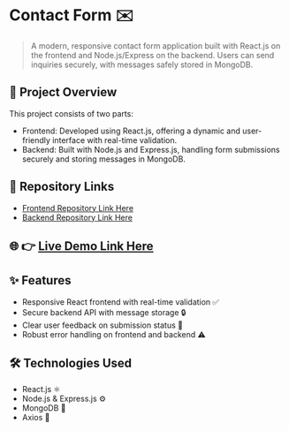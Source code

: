# Contact Form ✉️
> A modern, responsive contact form application built with React.js on the frontend and Node.js/Express on the backend. Users can send inquiries securely, with messages safely stored in MongoDB.


## 🚀 Project Overview
This project consists of two parts:
  - Frontend: Developed using React.js, offering a dynamic and user-friendly interface with real-time validation.
  - Backend: Built with Node.js and Express.js, handling form submissions securely and storing messages in MongoDB.


## 🔗 Repository Links
- [Frontend Repository Link Here](https://github.com/Rima0000/Contact-Form-Frontend)
- [Backend Repository Link Here](https://github.com/Rima0000/Contact-Form-Backend)


## 🌐 👉 [Live Demo Link Here](https://contact-form-frontend-5xx6.onrender.com/)


## ✨ Features
- Responsive React frontend with real-time validation ✅
- Secure backend API with message storage 🔒
- Clear user feedback on submission status 📨
- Robust error handling on frontend and backend ⚠️


## 🛠️ Technologies Used
- React.js ⚛️
- Node.js & Express.js ⚙️
- MongoDB 🍃
- Axios 📡


